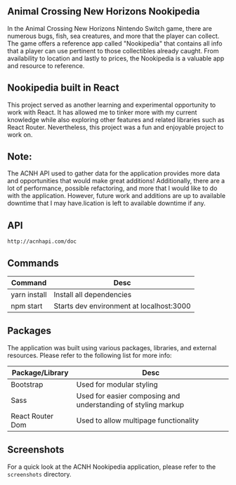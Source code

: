 ## Animal Crossing New Horizons Nookipedia
In the Animal Crossing New Horizons Nintendo Switch game, there are numerous bugs, fish, sea creatures, 
and more that the player can collect. The game offers a reference app called "Nookipedia" that
contains all info that a player can use pertinent to those collectibles already caught.
From availability to location and lastly to prices, the Nookipedia is a valuable app and resource to reference.

## Nookipedia built in React
This project served as another learning and experimental opportunity to work with React. 
It has allowed me to tinker more with my current knowledge while also exploring other features and related libraries such as React Router. Nevertheless, this project was a fun and enjoyable project to work on. 

## Note:
The ACNH API used to gather data for the application provides more data and opportunities that would make great additions!
Additionally, there are a lot of performance, possible refactoring, and more that I would like to do with the application.
However, future work and additions are up to available downtime that I may have.lication is left to available downtime if any.

## API 
`http://acnhapi.com/doc`

## Commands
| Command | Desc |
| ---------| --------|
| yarn install | Install all dependencies |
| npm start | Starts dev environment at localhost:3000 |

## Packages
The application was built using various packages, libraries, and external resources. Please refer to the following list for more info:

| Package/Library | Desc|
| ---------| --------|
| Bootstrap | Used for modular styling |
| Sass | Used for easier composing and understanding of styling markup |
| React Router Dom | Used to allow multipage functionality |


## Screenshots
For a quick look at the ACNH Nookipedia application, please refer to the `screenshots` directory.